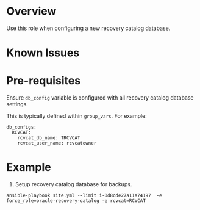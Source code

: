 # Overview

Use this role when configuring a new recovery catalog database. 


# Known Issues


# Pre-requisites

Ensure `db_config` variable is configured with all recovery catalog database settings.

This is typically defined within `group_vars`.  For example:

```
db_configs:
  RCVCAT:
    rcvcat_db_name: TRCVCAT
    rcvcat_user_name: rcvcatowner
```

# Example

1. Setup recovery catalog database for backups. 

```
ansible-playbook site.yml --limit i-0d8cde27a11a74197  -e force_role=oracle-recovery-catalog -e rcvcat=RCVCAT

```
